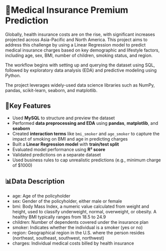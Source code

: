  # 🏥Medical Insurance Premium Prediction

Globally, health insurance costs are on the rise, with significant increases projected across Asia-Pacific and North America. This project aims to address this challenge by using a Linear Regression model to predict medical insurance charges based on key demographic and lifestyle factors, including age, sex, BMI, number of children, smoking status, and region.

The workflow begins with setting up and querying the dataset using SQL, followed by exploratory data analysis (EDA) and predictive modeling using Python.

The project leverages widely-used data science libraries such as NumPy, pandas, scikit-learn, seaborn, and matplotlib.

## 🧠Key Features
- Used **MySQL** to structure and preview the dataset
- Performed **data preprocessing and EDA** using **pandas**, **matplotlib**, and **seaborn**
- Created **interaction terms** like `bmi_smoker` and `age_smoker` to capture the impact of smoking on BMI and age in predicting charges
- Built a **Linear Regression model** with **train/test split**
- Evaluated model performance using **R² score**
- Validated predictions on a separate dataset
- Used business rules to cap unrealistic predictions (e.g., minimum charge of $1000)

## 📊Data Description
  
- age: Age of the policyholder
- sex: Gender of the policyholder, either male or female
- bmi: Body Mass Index, a numeric value calculated from weight and height, used to classify underweight, normal, overweight, or obesity. A healthy BMI typically ranges from 18.5 to 24.9
- children: Number of dependents covered under the insurance plan
- smoker: Indicates whether the individual is a smoker (yes or no)
- region: Geographical region in the U.S. where the person resides (northeast, southeast, southwest, northwest)
- charges: Individual medical costs billed by health insurance

